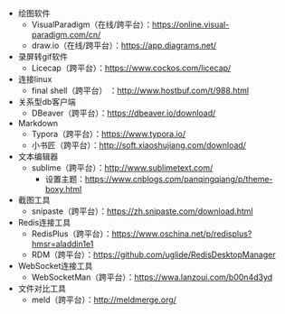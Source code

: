 - 绘图软件
  - VisualParadigm（在线/跨平台）：https://online.visual-paradigm.com/cn/
  - draw.io（在线/跨平台）：https://app.diagrams.net/
- 录屏转gif软件
  - Licecap（跨平台）：https://www.cockos.com/licecap/
- 连接linux
  - final shell（跨平台） ：http://www.hostbuf.com/t/988.html
- 关系型db客户端
  - DBeaver（跨平台）：https://dbeaver.io/download/
- Markdown
  - Typora（跨平台）：https://www.typora.io/
  - 小书匠（跨平台）：http://soft.xiaoshujiang.com/download/
- 文本编辑器
  - sublime（跨平台）：http://www.sublimetext.com/
    - 设置主题：https://www.cnblogs.com/panqingqiang/p/theme-boxy.html
- 截图工具
  - snipaste（跨平台）：https://zh.snipaste.com/download.html
- Redis连接工具
  - RedisPlus（跨平台）：https://www.oschina.net/p/redisplus?hmsr=aladdin1e1
  - RDM（跨平台）：https://github.com/uglide/RedisDesktopManager
- WebSocket连接工具
  - WebSocketMan（跨平台）：https://wwa.lanzoui.com/b00n4d3yd
- 文件对比工具
  -   meld（跨平台）：http://meldmerge.org/
